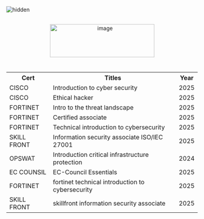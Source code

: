 ##
![hidden](https://github.com/user-attachments/assets/b418371a-b2ea-4fe5-ab44-7d34bbba5aa7)

##

<div align="center">

<img width="275" height="87" alt="image" src="https://github.com/user-attachments/assets/2a2a6a7d-af65-4869-83b8-3f4d5aac3db5" />



</div>






#

<div align="center">
  <table width="80%" height="50%">
    <tr>
      <th>Cert</th>
      <th>Titles</th>
      <th>Year</th>
    </tr>
    <tr>
      <td>CISCO</td>
      <td>Introduction to cyber security</td>
      <td>2025</td>
    </tr>
    <tr>
      <td>CISCO</td>
      <td>Ethical hacker</td>
      <td>2025</td>
    </tr>
    <tr>
      <td>FORTINET</td>
      <td>Intro to the threat landscape</td>
      <td>2025</td>
    </tr>
    <tr>
      <td>FORTINET</td>
      <td>Certified associate</td>
      <td>2025</td>
    </tr>
    <tr>
      <td>FORTINET</td>
      <td>Technical introduction to cybersecurity</td>
      <td>2025</td>
    </tr>
    <tr>
      <td>SKILL FRONT</td>
      <td>Information security associate ISO/IEC 27001</td>
      <td>2025</td>
    </tr>
    <tr>
      <td>OPSWAT</td>
      <td>Introduction critical infrastructure protection</td>
      <td>2024</td>
    </tr>
    <tr>
      <td>EC COUNSIL</td>
      <td>EC-Council Essentials</td>
      <td>2025</td>
    </tr>
    <tr>
      <td>FORTINET</td>
      <td>fortinet technical introduction to cybersecurity</td>
      <td>2025</td>
    </tr>
    <tr>
      <td>SKILL FRONT</td>
      <td>skillfront information security associate</td>
      <td>2025</td>
    </tr>
  </table>
</div>


##
